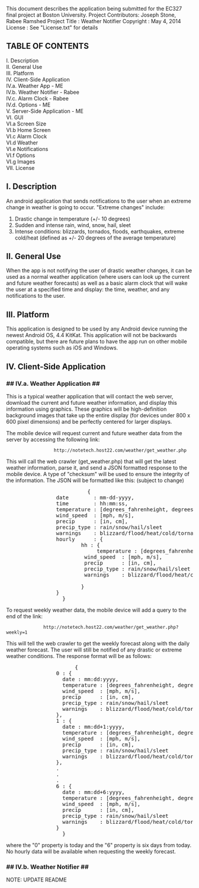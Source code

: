 This document describes the application being submitted for the EC327 final project at Boston University. 
Project Contributors: Joseph Stone, Rabee Ramshed
Project Title       : Weather Notifier
Copyright           : May 4, 2014
License             : See "License.txt" for details

<h2>TABLE OF CONTENTS </h2>
I.    Description<br/>
II.   General Use<br/>
III.  Platform<br/>
IV.   Client-Side Application<br/>
IV.a. Weather App - ME<br/>
IV.b. Weather Notifier - Rabee<br/>
IV.c. Alarm Clock - Rabee<br/>
IV.d. Options - ME<br/>
V.    Server-Side Application - ME<br/>
VI.   GUI<br/>
VI.a  Screen Size<br/>
VI.b  Home Screen <br/>
VI.c  Alarm Clock<br/>
VI.d  Weather<br/>
VI.e  Notifications<br/> 
VI.f  Options<br/>
VI.g  Images<br/>
VII.  License<br/>
<h2>I. Description </h2>

An android application that sends notifications to the user when an extreme change in weather is going to occur. 
"Extreme changes" include:<br/>
   1) Drastic change in temperature (+/- 10 degrees)<br/>
   2) Sudden and intense rain, wind, snow, hail, sleet<br/>
   3) Intense conditions: blizzards, tornados, floods, earthquakes, extreme cold/heat (defined as +/- 20 degrees of
      the average temperature)

<h2>II. General Use</h2>

When the app is not notifying the user of drastic weather changes, it can be used as a normal weather application 
(where users can look up the current and future weather forecasts) as well as a basic alarm clock that will wake the
user at a specified time and display: the time, weather, and any notifications to the user.

<h2>III. Platform</h2>

This application is designed to be used by any Android device running the newest Android OS, 4.4 KitKat. This 
application will not be backwards compatible, but there are future plans to have the app run on other mobile 
operating systems such as iOS and Windows.

<h2>IV. Client-Side Application</h2>

<h3> ## IV.a. Weather Application ## </h3>

This is a typical weather application that will contact the web server, download the current and future weather 
information, and display this information using graphics. These graphics will be high-definition background images
that take up the entire display (for devices under 800 x 600 pixel dimensions) and be perfectly centered for larger
displays. 

The mobile device will request current and future weather data from the server by accessing the following link:

	     		      http://notetech.host22.com/weather/get_weather.php

This will call the web crawler (get_weather.php) that will get the latest weather information, parse it, and send a
JSON formatted response to the mobile device. A type of "checksum" will be used to ensure the integrity of the 
information. The JSON will be formatted like this: (subject to change)
<pre>
	     	      	      {
				date        : mm-dd-yyyy,
				time        : hh:mm:ss,
				temperature : [degrees_fahrenheight, degrees_celsius],
				wind_speed  : [mph, m/s],
				precip	    : [in, cm],
				precip_type : rain/snow/hail/sleet
				warnings    : blizzard/flood/heat/cold/tornado/excessive_wind
				hourly      : {
					    hh : {
					    	 temperature : [degrees_fahrenheight, degrees_celsius], 
						 wind_speed  : [mph, m/s],
						 precip	     : [in, cm],
						 precip_type : rain/snow/hail/sleet
						 warnings    : blizzard/flood/heat/cold/tornado/excessive_wind
					       
					    }
				}				
			      }
</pre>
To request weekly weather data, the mobile device will add a query to the end of the link:

   	   	  	      http://notetech.host22.com/weather/get_weather.php?weekly=1

This will tell the web crawler to get the weekly forecast along with the daily weather forecast. The user will still
be notified of any drastic or extreme weather conditions. The response format will be as follows:
<pre>
   	       	   	      {
				0 : {
				  date : mm:dd:yyyy,
				  temperature : [degrees_fahrenheight, degrees_celsius],
				  wind_speed  : [mph, m/s],
				  precip      : [in, cm],
				  precip_type : rain/snow/hail/sleet
				  warnings    : blizzard/flood/heat/cold/tornado/excessive_wind
				},
				1 : {
				  date : mm:dd+1:yyyy,
				  temperature : [degrees_fahrenheight, degrees_celsius],
				  wind_speed  : [mph, m/s],
				  precip      : [in, cm],
				  precip_type : rain/snow/hail/sleet
				  warnings    : blizzard/flood/heat/cold/tornado/excessive_wind
				},
				.
				.
				.
				6 : {
				  date : mm:dd+6:yyyy,
				  temperature : [degrees_fahrenheight, degrees_celsius],
				  wind_speed  : [mph, m/s],
				  precip      : [in, cm],
				  precip_type : rain/snow/hail/sleet
				  warnings    : blizzard/flood/heat/cold/tornado/excessive_wind
				}
			      }	
</pre>			
where the "0" property is today and the "6" property is six days from today. No hourly data will be available when
requesting the weekly forecast.

<h3> ## IV.b. Weather Notifier ## </h3>

NOTE: UPDATE README

